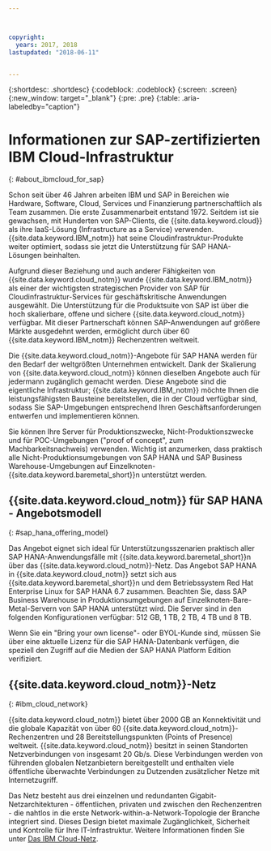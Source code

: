 ```yaml
---



copyright:
  years: 2017, 2018
lastupdated: "2018-06-11"


---
```


{:shortdesc: .shortdesc}
{:codeblock: .codeblock}
{:screen: .screen}
{:new_window: target="_blank"}
{:pre: .pre}
{:table: .aria-labeledby="caption"}


# Informationen zur SAP-zertifizierten IBM Cloud-Infrastruktur
{: #about_ibmcloud_for_sap}

Schon seit über 46 Jahren arbeiten IBM und SAP in Bereichen wie Hardware, Software, Cloud, Services und Finanzierung partnerschaftlich als Team zusammen. Die erste Zusammenarbeit entstand 1972. Seitdem ist sie gewachsen, mit Hunderten von SAP-Clients, die {{site.data.keyword.cloud}} als ihre IaaS-Lösung (Infrastructure as a Service) verwenden. {{site.data.keyword.IBM_notm}} hat seine Cloudinfrastruktur-Produkte weiter optimiert, sodass sie jetzt die Unterstützung für SAP HANA-Lösungen beinhalten. 

Aufgrund dieser Beziehung und auch anderer Fähigkeiten von {{site.data.keyword.cloud_notm}} wurde {{site.data.keyword.IBM_notm}} als einer der wichtigsten strategischen Provider von SAP für Cloudinfrastruktur-Services für geschäftskritische Anwendungen ausgewählt. Die Unterstützung für die Produktsuite von SAP ist über die hoch skalierbare, offene und sichere {{site.data.keyword.cloud_notm}} verfügbar. Mit dieser Partnerschaft können SAP-Anwendungen auf größere Märkte ausgedehnt werden, ermöglicht durch über 60 {{site.data.keyword.IBM_notm}} Rechenzentren weltweit.

Die {{site.data.keyword.cloud_notm}}-Angebote für SAP HANA werden für den Bedarf der weltgrößten Unternehmen entwickelt. Dank der Skalierung von {{site.data.keyword.cloud_notm}} können dieselben Angebote auch für jedermann zugänglich gemacht werden. Diese Angebote sind die eigentliche Infrastruktur; {{site.data.keyword.IBM_notm}} möchte Ihnen die leistungsfähigsten Bausteine bereitstellen, die in der Cloud verfügbar sind, sodass Sie SAP-Umgebungen entsprechend Ihren Geschäftsanforderungen entwerfen und implementieren können.

Sie können Ihre Server für Produktionszwecke, Nicht-Produktionszwecke und für POC-Umgebungen ("proof of concept", zum Machbarkeitsnachweis) verwenden. Wichtig ist anzumerken, dass praktisch alle Nicht-Produktionsumgebungen von SAP HANA und SAP Business Warehouse-Umgebungen auf Einzelknoten-{{site.data.keyword.baremetal_short}}n unterstützt werden.

## {{site.data.keyword.cloud_notm}} für SAP HANA - Angebotsmodell
{: #sap_hana_offering_model}

Das Angebot eignet sich ideal für Unterstützungsszenarien praktisch aller SAP HANA-Anwendungsfälle mit {{site.data.keyword.baremetal_short}}n über das {{site.data.keyword.cloud_notm}}-Netz. Das Angebot SAP HANA in {{site.data.keyword.cloud_notm}} setzt sich aus {{site.data.keyword.baremetal_short}}n und dem Betriebssystem Red Hat Enterprise Linux for SAP HANA 6.7 zusammen. Beachten Sie, dass SAP Business Warehouse in Produktionsumgebungen auf Einzelknoten-Bare-Metal-Servern von SAP HANA unterstützt wird. Die Server sind in den folgenden Konfigurationen verfügbar: 512 GB, 1 TB, 2 TB, 4 TB und 8 TB.

Wenn Sie ein "Bring your own license"- oder BYOL-Kunde sind, müssen Sie über eine aktuelle Lizenz für die SAP HANA-Datenbank verfügen, die speziell den Zugriff auf die Medien der SAP HANA Platform Edition verifiziert. 

## {{site.data.keyword.cloud_notm}}-Netz
{: #ibm_cloud_network}

{{site.data.keyword.cloud_notm}} bietet über 2000 GB an Konnektivität und die globale Kapazität von über 60 {{site.data.keyword.cloud_notm}}-Rechenzentren und 28 Bereitstellungspunkten (Points of Presence) weltweit. {{site.data.keyword.cloud_notm}} besitzt in seinen Standorten Netzverbindungen von insgesamt 20 Gb/s. Diese Verbindungen werden von führenden globalen Netzanbietern bereitgestellt und enthalten viele öffentliche überwachte Verbindungen zu Dutzenden zusätzlicher Netze mit Internetzugriff.

Das Netz besteht aus drei einzelnen und redundanten Gigabit-Netzarchitekturen - öffentlichen, privaten und zwischen den Rechenzentren - die nahtlos in die erste Network-within-a-Network-Topologie der Branche integriert sind. Dieses Design bietet maximale Zugänglichkeit, Sicherheit und Kontrolle für Ihre IT-Infrastruktur. Weitere Informationen finden Sie unter [Das IBM Cloud-Netz](https://www.ibm.com/cloud-computing/bluemix/our-network).
